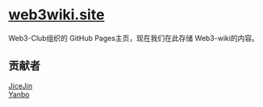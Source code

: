 # [web3wiki.site](https://web3wiki.site/)

Web3-Club组织的 GitHub Pages主页，现在我们在此存储 Web3-wiki的内容。

## 贡献者
[JiceJin](https://github.com/JiceJin)<br>
[Yanbo](https://github.com/yanboishere)
